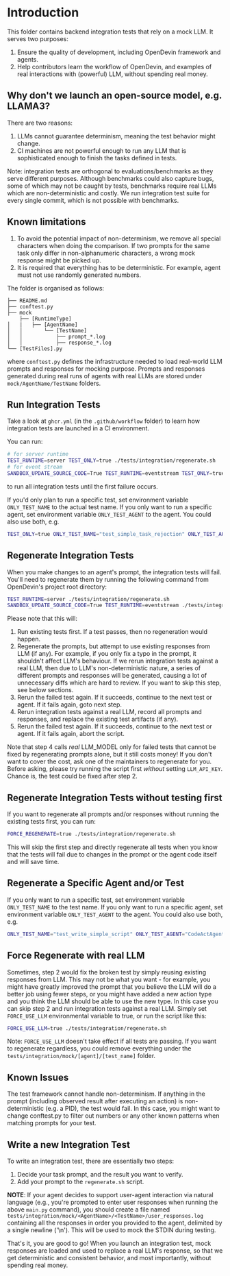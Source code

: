 # Introduction

This folder contains backend integration tests that rely on a mock LLM. It serves
two purposes:

1. Ensure the quality of development, including OpenDevin framework and agents.
2. Help contributors learn the workflow of OpenDevin, and examples of real interactions
with (powerful) LLM, without spending real money.

## Why don't we launch an open-source model, e.g. LLAMA3?

There are two reasons:

1. LLMs cannot guarantee determinism, meaning the test behavior might change.
2. CI machines are not powerful enough to run any LLM that is sophisticated enough
to finish the tasks defined in tests.

Note: integration tests are orthogonal to evaluations/benchmarks
as they serve different purposes. Although benchmarks could also
capture bugs, some of which may not be caught by tests, benchmarks
require real LLMs which are non-deterministic and costly.
We run integration test suite for every single commit, which is
not possible with benchmarks.

## Known limitations

1. To avoid the potential impact of non-determinism, we remove all special
characters when doing the comparison. If two prompts for the same task only
differ in non-alphanumeric characters, a wrong mock response might be picked up.
2. It is required that everything has to be deterministic. For example, agent
must not use randomly generated numbers.

The folder is organised as follows:

```
├── README.md
├── conftest.py
├── mock
    ├── [RuntimeType]
│   |   ├── [AgentName]
│   │       └── [TestName]
│   │           ├── prompt_*.log
│   │           ├── response_*.log
└── [TestFiles].py
```

where `conftest.py` defines the infrastructure needed to load real-world LLM prompts
and responses for mocking purpose. Prompts and responses generated during real runs
of agents with real LLMs are stored under `mock/AgentName/TestName` folders.


## Run Integration Tests

Take a look at `ghcr.yml` (in the `.github/workflow` folder) to learn
how integration tests are launched in a CI environment.

You can run:

```bash
# for server runtime
TEST_RUNTIME=server TEST_ONLY=true ./tests/integration/regenerate.sh
# for event stream
SANDBOX_UPDATE_SOURCE_CODE=True TEST_RUNTIME=eventstream TEST_ONLY=true ./tests/integration/regenerate.sh
```

to run all integration tests until the first failure occurs.

If you'd only plan to run a specific test, set environment variable
`ONLY_TEST_NAME` to the actual test name. If you only want to run a specific agent,
set environment variable `ONLY_TEST_AGENT` to the agent. You could also use both,
e.g.

```bash
TEST_ONLY=true ONLY_TEST_NAME="test_simple_task_rejection" ONLY_TEST_AGENT="ManagerAgent" ./tests/integration/regenerate.sh
```

## Regenerate Integration Tests

When you make changes to an agent's prompt, the integration tests will fail. You'll need to regenerate them
by running the following command from OpenDevin's project root directory:

```bash
TEST_RUNTIME=server ./tests/integration/regenerate.sh
SANDBOX_UPDATE_SOURCE_CODE=True TEST_RUNTIME=eventstream ./tests/integration/regenerate.sh
```

Please note that this will:

1. Run existing tests first. If a test passes, then no regeneration would happen.
2. Regenerate the prompts, but attempt to use existing responses from LLM (if any).
For example, if you only fix a typo in the prompt, it shouldn't affect LLM's behaviour.
If we rerun integration tests against a real LLM, then due to LLM's non-deterministic nature,
a series of different prompts and responses will be generated, causing a lot of
unnecessary diffs which are hard to review. If you want to skip this step, see below
sections.
3. Rerun the failed test again. If it succeeds, continue to the next test or agent.
If it fails again, goto next step.
4. Rerun integration tests against a real LLM, record all prompts and
responses, and replace the existing test artifacts (if any).
5. Rerun the failed test again. If it succeeds, continue to the next test or agent.
If it fails again, abort the script.

Note that step 4 calls *real* LLM_MODEL only for failed tests that cannot be fixed
by regenerating prompts alone, but it still costs money! If you don't want
to cover the cost, ask one of the maintainers to regenerate for you. Before asking,
please try running the script first *without* setting `LLM_API_KEY`.
Chance is, the test could be fixed after step 2.

## Regenerate Integration Tests without testing first

If you want to regenerate all prompts and/or responses without running the existing tests first, you can run:

```bash
FORCE_REGENERATE=true ./tests/integration/regenerate.sh
```

This will skip the first step and directly regenerate all tests when you know that the tests will fail due to changes in the prompt or the agent code itself and will save time.

## Regenerate a Specific Agent and/or Test

If you only want to run a specific test, set environment variable
`ONLY_TEST_NAME` to the test name. If you only want to run a specific agent,
set environment variable `ONLY_TEST_AGENT` to the agent. You could also use both,
e.g.

```bash
ONLY_TEST_NAME="test_write_simple_script" ONLY_TEST_AGENT="CodeActAgent" ./tests/integration/regenerate.sh
```

## Force Regenerate with real LLM

Sometimes, step 2 would fix the broken test by simply reusing existing responses
from LLM. This may not be what you want - for example, you might have greatly improved
the prompt that you believe the LLM will do a better job using fewer steps, or you might
have added a new action type and you think the LLM should be able to use the new type.
In this case you can skip step 2 and run integration tests against a real LLM.
Simply set `FORCE_USE_LLM` environmental variable to true, or run the script like this:

```bash
FORCE_USE_LLM=true ./tests/integration/regenerate.sh
```

Note: `FORCE_USE_LLM` doesn't take effect if all tests are passing. If you want to
regenerate regardless, you could remove everything under the
`tests/integration/mock/[agent]/[test_name]` folder.

## Known Issues

The test framework cannot handle non-determinism. If anything in the prompt (including
observed result after executing an action) is non-deterministic (e.g. a PID), the
test would fail. In this case, you might want to change conftest.py to filter out
numbers or any other known patterns when matching prompts for your test.

## Write a new Integration Test

To write an integration test, there are essentially two steps:

1. Decide your task prompt, and the result you want to verify.
2. Add your prompt to the `regenerate.sh` script.

**NOTE**: If your agent decides to support user-agent interaction via natural
language (e.g., you're prompted to enter user responses when running the above
`main.py` command), you should create a file named
`tests/integration/mock/<AgentName>/<TestName>/user_responses.log`
containing all the responses in order you provided to the agent,
delimited by a single newline ('\n'). This will be used to mock the STDIN during testing.

That's it, you are good to go! When you launch an integration test, mock
responses are loaded and used to replace a real LLM's response, so that we get
deterministic and consistent behavior, and most importantly, without spending real
money.
